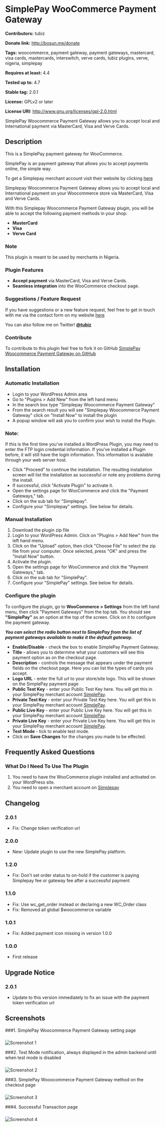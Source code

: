 # SimplePay WooCommerce Payment Gateway

**Contributors:** tubiz

**Donate link:** http://bosun.me/donate

**Tags:** woocommerce, payment gateway, payment gateways, mastercard, visa cards, mastercards, interswitch, verve cards, tubiz plugins, verve, nigeria, simplepay

**Requires at least:** 4.4

**Tested up to:** 4.7

**Stable tag:** 2.0.1

**License:** GPLv2 or later

**License URI:** http://www.gnu.org/licenses/gpl-2.0.html

SimplePay Woocommerce Payment Gateway allows you to accept local and International payment via MasterCard, Visa and Verve Cards.






## Description

This is a SimplePay payment gateway for WooCommerce.

SimplePay is an payment gateway that allows you to accept payments online, the simple way.

To get a Simplepay merchant account visit their website by clicking [here](https://www.simplepay.ng)

Simplepay Woocommerce Payment Gateway allows you to accept local and International payment on your Woocommerce store via MasterCard, Visa and Verve Cards.

With this Simplepay Woocommerce Payment Gateway plugin, you will be able to accept the following payment methods in your shop:

* __MasterCard__
* __Visa__
* __Verve Card__


### Note

This plugin is meant to be used by merchants in Nigeria.


### Plugin Features

*   __Accept payment__ via MasterCard, Visa and Verve Cards.
* 	__Seamless integration__ into the WooCommerce checkout page.



### Suggestions / Feature Request

If you have suggestions or a new feature request, feel free to get in touch with me via the contact form on my website [here](http://bosun.me/get-in-touch/)

You can also follow me on Twitter! **[@tubiz](http://twitter.com/tubiz)**



### Contribute
To contribute to this plugin feel free to fork it on GitHub [SimplePay Woocommerce Payment Gateway on GitHub](https://github.com/tubiz/simplepay-woocommerce-payment-gateway)



## Installation


### Automatic Installation
* 	Login to your WordPress Admin area
* 	Go to "Plugins > Add New" from the left hand menu
* 	In the search box type "Simplepay Woocommerce Payment Gateway"
*	From the search result you will see "Simplepay Woocommerce Payment Gateway" click on "Install Now" to install the plugin
*	A popup window will ask you to confirm your wish to install the Plugin.


### Note:
If this is the first time you've installed a WordPress Plugin, you may need to enter the FTP login credential information. If you've installed a Plugin before, it will still have the login information. This information is available through your web server host.

* Click "Proceed" to continue the installation. The resulting installation screen will list the installation as successful or note any problems during the install.
* If successful, click "Activate Plugin" to activate it.
* 	Open the settings page for WooCommerce and click the "Payment Gateways," tab.
* 	Click on the sub tab for "Simplepay".
*	Configure your "Simplepay" settings. See below for details.


### Manual Installation
1. 	Download the plugin zip file
2. 	Login to your WordPress Admin. Click on "Plugins > Add New" from the left hand menu.
3.  Click on the "Upload" option, then click "Choose File" to select the zip file from your computer. Once selected, press "OK" and press the "Install Now" button.
4.  Activate the plugin.
5. 	Open the settings page for WooCommerce and click the "Payment Gateways," tab.
6. 	Click on the sub tab for "SimplePay".
7.	Configure your "SimplePay" settings. See below for details.




### Configure the plugin
To configure the plugin, go to __WooCommerce > Settings__ from the left hand menu, then click "Payment Gateways" from the top tab. You should see __"SimplePay"__ as an option at the top of the screen. Click on it to configure the payment gateway.

__*You can select the radio button next to SimplePay from the list of payment gateways available to make it the default gateway.*__

* __Enable/Disable__ - check the box to enable SimplePay Payment Gateway.
* __Title__ - allows you to determine what your customers will see this payment option as on the checkout page.
* __Description__ - controls the message that appears under the payment fields on the checkout page. Here you can list the types of cards you accept.
* __Logo URL__  - enter the full url to your store/site logo. This will be shown on the SimplePay payment page
* __Public Test Key__  - enter your Public Test Key here. You will get this in your SimplePay merchant account [SimplePay](https://www.simplepay.ng).
* __Private Test Key__  - enter your Private Test Key here. You will get this in your SimplePay merchant account [SimplePay](https://www.simplepay.ng).
* __Public Live Key__  - enter your Public Live Key here. You will get this in your SimplePay merchant account [SimplePay](https://www.simplepay.ng).
* __Private Live Key__  - enter your Private Live Key here. You will get this in your SimplePay merchant account [SimplePay](https://www.simplepay.ng).
* __Test Mode__  - tick to enable test mode.
* Click on __Save Changes__ for the changes you made to be effected.






## Frequently Asked Questions


### What Do I Need To Use The Plugin

1.	You need to have the WooCommerce plugin installed and activated on your WordPress site.
2.	You need to open a merchant account on [Simplepay](https://www.simplepay.ng)





## Changelog

### 2.0.1
* 	Fix: Change token verification url

### 2.0.0
* 	New: Update plugin to use the new SimplePay platform.


### 1.2.0
*	Fix: Don't set order status to on-hold if the customer is paying Simplepay fee or gateway fee after a successful payment


### 1.1.0
*	Fix: Use wc_get_order instead or declaring a new WC_Order class
*	Fix: Removed all global $woocommerce variable


### 1.0.1
* 	Fix: Added payment icon missing in version 1.0.0


### 1.0.0
*   First release






## Upgrade Notice


### 2.0.1
*	Update to this version immediately to fix an issue with the payment token verification url



## Screenshots

###1. SimplePay Woocommerce Payment Gateway setting page
###
![Screenshot 1](https://github.com/tubiz/simplepay-woocommerce-payment-gateway/blob/master/assets/screenshot-1.png)

###2. Test Mode notification, always displayed in the admin backend until when test mode is disabled
###
![Screenshot 2](https://github.com/tubiz/simplepay-woocommerce-payment-gateway/blob/master/assets/screenshot-2.png)

###3. SimplePay Wooocommerce Payment Gateway method on the checkout page
###
![Screenshot 3](https://github.com/tubiz/simplepay-woocommerce-payment-gateway/blob/master/assets/screenshot-3.png)

###4. Successful Transaction page
###
![Screenshot 4](https://github.com/tubiz/simplepay-woocommerce-payment-gateway/blob/master/assets/screenshot-4.png)